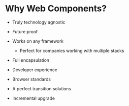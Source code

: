 # Why Web Components?

- Truly technology agnostic

- Future proof

- Works on any framework
    - Perfect for companies working with multiple stacks

- Full encapsulation

- Developer experience

- Browser standards

- A perfect transition solutions

- Incremental upgrade
